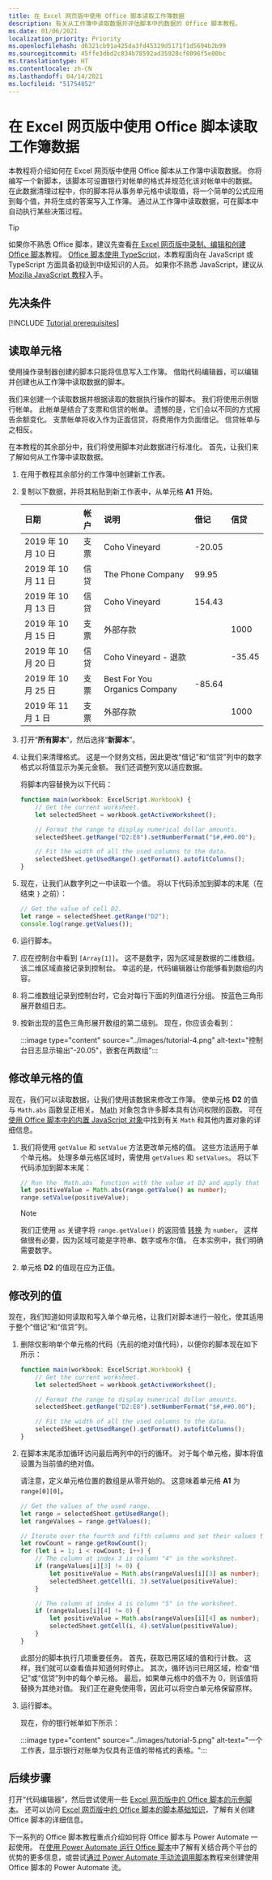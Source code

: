 ```yaml
---
title: 在 Excel 网页版中使用 Office 脚本读取工作簿数据
description: 有关从工作簿中读取数据并评估脚本中的数据的 Office 脚本教程。
ms.date: 01/06/2021
localization_priority: Priority
ms.openlocfilehash: d6321cb91a425da3fd45329d5171f1d5694b2b99
ms.sourcegitcommit: 45ffe3dbd2c834b78592ad35928cf8096f5e80bc
ms.translationtype: HT
ms.contentlocale: zh-CN
ms.lasthandoff: 04/14/2021
ms.locfileid: "51754852"
---
```

# <a name="read-workbook-data-with-office-scripts-in-excel-on-the-web"></a>在 Excel 网页版中使用 Office 脚本读取工作簿数据

本教程将介绍如何在 Excel 网页版中使用 Office 脚本从工作簿中读取数据。 你将编写一个新脚本，该脚本可设置银行对帐单的格式并规范化该对帐单中的数据。 在此数据清理过程中，你的脚本将从事务单元格中读取值，将一个简单的公式应用到每个值，并将生成的答案写入工作簿。 通过从工作簿中读取数据，可在脚本中自动执行某些决策过程。

> [!TIP]
> 如果你不熟悉 Office 脚本，建议先查看[在 Excel 网页版中录制、编辑和创建 Office 脚本](excel-tutorial.md)教程。 [Office 脚本使用 TypeScript](../overview/code-editor-environment.md)，本教程面向在 JavaScript 或 TypeScript 方面具备初级到中级知识的人员。 如果你不熟悉 JavaScript，建议从 [Mozilla JavaScript 教程](https://developer.mozilla.org/docs/Web/JavaScript/Guide/Introduction)入手。

## <a name="prerequisites"></a>先决条件

[!INCLUDE [Tutorial prerequisites](../includes/tutorial-prerequisites.md)]

## <a name="read-a-cell"></a>读取单元格

使用操作录制器创建的脚本只能将信息写入工作簿。 借助代码编辑器，可以编辑并创建也从工作簿中读取数据的脚本。

我们来创建一个读取数据并根据读取的数据执行操作的脚本。 我们将使用示例银行帐单。 此帐单是结合了支票和信贷的帐单。 遗憾的是，它们会以不同的方式报告余额变化。 支票帐单将收入作为正面信贷，将费用作为负面借记。 信贷帐单与之相反。

在本教程的其余部分中，我们将使用脚本对此数据进行标准化。 首先，让我们来了解如何从工作簿中读取数据。

1. 在用于教程其余部分的工作簿中创建新工作表。
2. 复制以下数据，并将其粘贴到新工作表中，从单元格 **A1** 开始。

    |日期 |帐户 |说明 |借记 |信贷 |
    |:--|:--|:--|:--|:--|
    |2019 年 10 月 10 日 |支票 |Coho Vineyard |-20.05 | |
    |2019 年 10 月 11 日 |信贷 |The Phone Company |99.95 | |
    |2019 年 10 月 13 日 |信贷 |Coho Vineyard |154.43 | |
    |2019 年 10 月 15 日 |支票 |外部存款 | |1000 |
    |2019 年 10 月 20 日 |信贷 |Coho Vineyard - 退款 | |-35.45 |
    |2019 年 10 月 25 日 |支票 |Best For You Organics Company | -85.64 | |
    |2019 年 11 月 1 日 |支票 |外部存款 | |1000 |

3. 打开“**所有脚本**”，然后选择“**新脚本**”。
4. 让我们来清理格式。 这是一个财务文档，因此更改“借记”和“信贷”列中的数字格式以将值显示为美元金额。 我们还调整列宽以适应数据。

    将脚本内容替换为以下代码：

    ```TypeScript
    function main(workbook: ExcelScript.Workbook) {
        // Get the current worksheet.
        let selectedSheet = workbook.getActiveWorksheet();

        // Format the range to display numerical dollar amounts.
        selectedSheet.getRange("D2:E8").setNumberFormat("$#,##0.00");

        // Fit the width of all the used columns to the data.
        selectedSheet.getUsedRange().getFormat().autofitColumns();
    }
    ```

5. 现在，让我们从数字列之一中读取一个值。 将以下代码添加到脚本的末尾（在结束 `}` 之前）：

    ```TypeScript
    // Get the value of cell D2.
    let range = selectedSheet.getRange("D2");
    console.log(range.getValues());
    ```

6. 运行脚本。
7. 应在控制台中看到 `[Array[1]]`。 这不是数字，因为区域是数据的二维数组。 该二维区域直接记录到控制台。 幸运的是，代码编辑器让你能够看到数组的内容。
8. 将二维数组记录到控制台时，它会对每行下面的列值进行分组。 按蓝色三角形展开数组日志。
9. 按新出现的蓝色三角形展开数组的第二级别。 现在，你应该会看到：

    :::image type="content" source="../images/tutorial-4.png" alt-text="控制台日志显示输出&quot;-20.05&quot;，嵌套在两数组":::

## <a name="modify-the-value-of-a-cell"></a>修改单元格的值

现在，我们可以读取数据，让我们使用该数据来修改工作簿。 使单元格 **D2** 的值与 `Math.abs` 函数呈正相关。 [Math](https://developer.mozilla.org/docs/web/javascript/reference/global_objects/math) 对象包含许多脚本具有访问权限的函数。 可在[使用 Office 脚本中的内置 JavaScript 对象](../develop/javascript-objects.md)中找到有关 `Math` 和其他内置对象的详细信息。

1. 我们将使用 `getValue` 和 `setValue` 方法更改单元格的值。 这些方法适用于单个单元格。 处理多单元格区域时，需使用 `getValues` 和 `setValues`。 将以下代码添加到脚本末尾：

    ```TypeScript
    // Run the `Math.abs` function with the value at D2 and apply that value back to D2.
    let positiveValue = Math.abs(range.getValue() as number);
    range.setValue(positiveValue);
    ```

    > [!NOTE]
    > 我们正使用 `as` 关键字将 `range.getValue()` 的返回值 [转换](https://www.typescripttutorial.net/typescript-tutorial/type-casting/) 为 `number`。  这样做很有必要，因为区域可能是字符串、数字或布尔值。 在本实例中，我们明确需要数字。

2. 单元格 **D2** 的值现在应为正值。

## <a name="modify-the-values-of-a-column"></a>修改列的值

现在，我们知道如何读取和写入单个单元格，让我们对脚本进行一般化，使其适用于整个“借记”和“信贷”列。

1. 删除仅影响单个单元格的代码（先前的绝对值代码），以便你的脚本现在如下所示：

    ```TypeScript
    function main(workbook: ExcelScript.Workbook) {
        // Get the current worksheet.
        let selectedSheet = workbook.getActiveWorksheet();

        // Format the range to display numerical dollar amounts.
        selectedSheet.getRange("D2:E8").setNumberFormat("$#,##0.00");

        // Fit the width of all the used columns to the data.
        selectedSheet.getUsedRange().getFormat().autofitColumns();
    }
    ```

2. 在脚本末尾添加循环访问最后两列中的行的循环。 对于每个单元格，脚本将值设置为当前值的绝对值。

    请注意，定义单元格位置的数组是从零开始的。 这意味着单元格 **A1** 为 `range[0][0]`。

    ```TypeScript
    // Get the values of the used range.
    let range = selectedSheet.getUsedRange();
    let rangeValues = range.getValues();

    // Iterate over the fourth and fifth columns and set their values to their absolute value.
    let rowCount = range.getRowCount();
    for (let i = 1; i < rowCount; i++) {
        // The column at index 3 is column "4" in the worksheet.
        if (rangeValues[i][3] != 0) {
            let positiveValue = Math.abs(rangeValues[i][3] as number);
            selectedSheet.getCell(i, 3).setValue(positiveValue);
        }

        // The column at index 4 is column "5" in the worksheet.
        if (rangeValues[i][4] != 0) {
            let positiveValue = Math.abs(rangeValues[i][4] as number);
            selectedSheet.getCell(i, 4).setValue(positiveValue);
        }
    }
    ```

    此部分的脚本执行几项重要任务。 首先，获取已用区域的值和行计数。 这样，我们就可以查看值并知道何时停止。 其次，循环访问已用区域，检查“借记”或“信贷”列中的每个单元格。 最后，如果单元格中的值不为 0，则该值将替换为其绝对值。 我们正在避免使用零，因此可以将空白单元格保留原样。

3. 运行脚本。

    现在，你的银行帐单如下所示：

    :::image type="content" source="../images/tutorial-5.png" alt-text="一个工作表，显示银行对账单为仅具有正值的带格式的表格。":::

## <a name="next-steps"></a>后续步骤

打开“代码编辑器”，然后尝试使用一些 [Excel 网页版中的 Office 脚本的示例脚本](../resources/excel-samples.md)。 还可以访问 [Excel 网页版中的 Office 脚本的脚本基础知识](../develop/scripting-fundamentals.md)，了解有关创建 Office 脚本的详细信息。

下一系列的 Office 脚本教程重点介绍如何将 Office 脚本与 Power Automate 一起使用。 在[使用 Power Automate 运行 Office 脚本](../develop/power-automate-integration.md)中了解有关结合两个平台的优势的更多信息，或尝试[通过 Power Automate 手动流调用脚本](excel-power-automate-manual.md)教程来创建使用 Office 脚本的 Power Automate 流。
